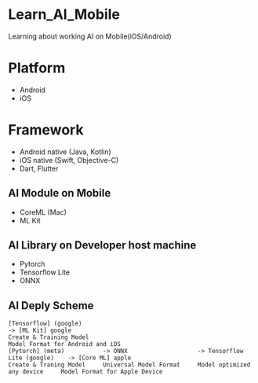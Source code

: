 # Learn_AI_Mobile
Learning about working AI on Mobile(iOS/Android)

# Platform
+ Android
+ iOS

# Framework
+ Android native (Java, Kotlin)
+ iOS native (Swift, Objective-C)
+ Dart, Flutter

## AI Module on Mobile
+ CoreML (Mac)
+ ML Kit

## AI Library on Developer host machine
+ Pytorch
+ Tensorflow Lite
+ ONNX

## AI Deply Scheme
```
[Tensorflow] (google)                                                                -> [ML Kit] google
Create & Training Model                                                              Model Format for Android and iOS
[Pytorch] (meta)           -> ONNX                    -> Tensorflow Lite (google)    -> [Core ML] apple
Create & Traning Model     Universal Model Format     Model optimized any device     Model Format for Apple Device
```
